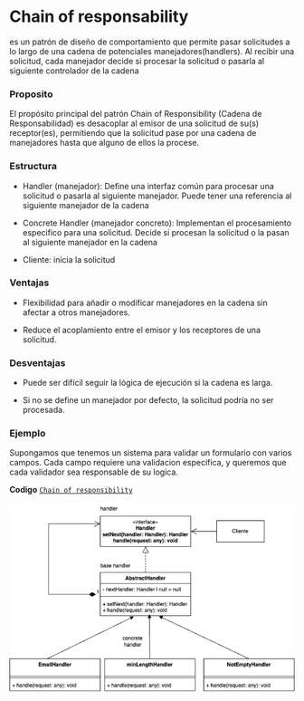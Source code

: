 # Chain of responsability
   
es un patrón de diseño de comportamiento que permite pasar solicitudes a lo largo de una cadena de potenciales manejadores(handlers).
Al recibir una solicitud, cada manejador decide si procesar la solicitud o pasarla al siguiente controlador de la cadena

### Proposito

El propósito principal del patrón Chain of Responsibility (Cadena de Responsabilidad) es desacoplar al emisor de una solicitud de su(s) receptor(es), permitiendo que la solicitud pase por una cadena de manejadores hasta que alguno de ellos la procese.

### Estructura

- Handler (manejador): Define una interfaz común para procesar una solicitud o pasarla al siguiente manejador. Puede tener una referencia al siguiente manejador de la cadena

- Concrete Handler (manejador concreto): Implementan el procesamiento especifico para una solicitud. Decide si procesan la solicitud o la pasan al siguiente manejador en la cadena

- Cliente: inicia la solicitud

### Ventajas

- Flexibilidad para añadir o modificar manejadores en la cadena sin afectar a otros manejadores.

- Reduce el acoplamiento entre el emisor y los receptores de una solicitud.


### Desventajas

- Puede ser difícil seguir la lógica de ejecución si la cadena es larga.

- Si no se define un manejador por defecto, la solicitud podría no ser procesada.


### Ejemplo

Supongamos que tenemos un sistema para validar un formulario con varios campos. Cada campo requiere una validacion especifica, y queremos que cada validador sea responsable de su logica.


**Codigo** [`Chain of responsibility`](ChainOfResponsibility.ts)

![Diagrama de clases Chain of responsibility](../../assets/ChainOfResponsibility.jpg)

